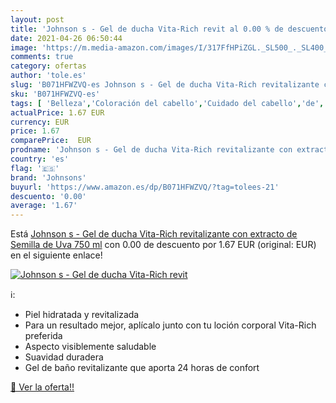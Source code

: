 ```yaml
---
layout: post
title: 'Johnson s - Gel de ducha Vita-Rich revit al 0.00 % de descuento'
date: 2021-04-26 06:50:44
image: 'https://m.media-amazon.com/images/I/317FfHPiZGL._SL500_._SL400_.jpg'
comments: true
category: ofertas
author: 'tole.es'
slug: 'B071HFWZVQ-es Johnson s - Gel de ducha Vita-Rich revitalizante con...'
sku: 'B071HFWZVQ-es'
tags: [ 'Belleza','Coloración del cabello','Cuidado del cabello','de','ducha','gel','johnsons', ]
actualPrice: 1.67 EUR
currency: EUR
price: 1.67
comparePrice:  EUR
prodname: 'Johnson s - Gel de ducha Vita-Rich revitalizante con extracto de Semilla de Uva   750 ml'
country: 'es'
flag: '🇪🇸'
brand: 'Johnsons'
buyurl: 'https://www.amazon.es/dp/B071HFWZVQ/?tag=tolees-21'
descuento: '0.00'
average: '1.67'
---
```


Está [Johnson s - Gel de ducha Vita-Rich revitalizante con extracto de Semilla de Uva   750 ml](https://www.amazon.es/dp/B071HFWZVQ/?tag=tolees-21) con 0.00 de descuento por 1.67 EUR (original:  EUR) en el siguiente enlace!

[![Johnson s - Gel de ducha Vita-Rich revit](https://m.media-amazon.com/images/I/317FfHPiZGL._SL500_._SL400_.jpg)](https://www.amazon.es/dp/B071HFWZVQ/?tag=tolees-21)

ℹ️:

- Piel hidratada y revitalizada
- Para un resultado mejor, aplícalo junto con tu loción corporal Vita-Rich preferida
- Aspecto visiblemente saludable
- Suavidad duradera
- Gel de baño revitalizante que aporta 24 horas de confort

[🛒 Ver la oferta!!](https://www.amazon.es/dp/B071HFWZVQ/?tag=tolees-21)
